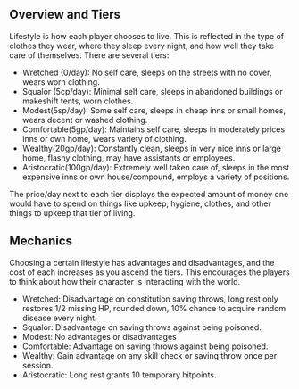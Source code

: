 ## Overview and Tiers
Lifestyle is how each player chooses to live. This is reflected in the type of clothes they wear, where they sleep every night, and how well they take care of themselves. There are several tiers:
- Wretched (0/day): No self care, sleeps on the streets with no cover, wears worn clothing.
- Squalor (5cp/day): Minimal self care, sleeps in abandoned buildings or makeshift tents, worn clothes.
- Modest(5sp/day): Some self care, sleeps in cheap inns or small homes, wears decent or washed clothing.
- Comfortable(5gp/day): Maintains self care, sleeps in moderately prices inns or own home, wears variety of clothing.
- Wealthy(20gp/day): Constantly clean, sleeps in very nice inns or large home, flashy clothing, may have assistants or employees.
- Aristocratic(100gp/day): Extremely well taken care of, sleeps in the most expensive inns or own house/compound, employs a variety of positions.

The price/day next to each tier displays the expected amount of money one would have to spend on things like upkeep, hygiene, clothes, and other things to upkeep that tier of living.

## Mechanics
Choosing a certain lifestyle has advantages and disadvantages, and the cost of each increases as you ascend the tiers. This encourages the players to think about how their character is interacting with the world.

- Wretched: Disadvantage on constitution saving throws, long rest only restores 1/2 missing HP, rounded down, 10% chance to acquire random disease every night.
- Squalor: Disadvantage on saving throws against being poisoned.
- Modest: No advantages or disadvantages
- Comfortable: Advantage on saving throws against being poisoned.
- Wealthy: Gain advantage on any skill check or saving throw once per session.
- Aristocratic: Long rest grants 10 temporary hitpoints.